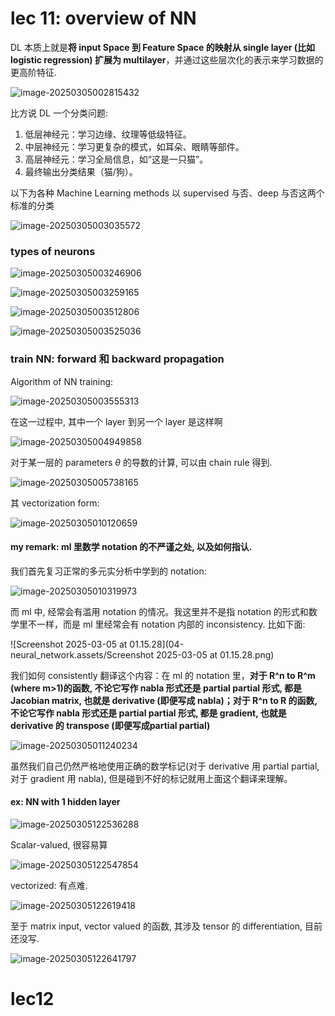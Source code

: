 # lec 11: overview of NN

DL 本质上就是**将 input Space 到 Feature Space 的映射从 single layer (比如 logistic regression) 扩展为 multilayer**，并通过这些层次化的表示来学习数据的更高阶特征.

![image-20250305002815432](04-neural_network.assets/image-20250305002815432.png)

比方说 DL 一个分类问题:

1. 低层神经元：学习边缘、纹理等低级特征。
2. 中层神经元：学习更复杂的模式，如耳朵、眼睛等部件。
3. 高层神经元：学习全局信息，如“这是一只猫”。
4. 最终输出分类结果（猫/狗）。



以下为各种 Machine Learning methods 以 supervised 与否、deep 与否这两个标准的分类

![image-20250305003035572](04-neural_network.assets/image-20250305003035572.png)





### types of neurons

![image-20250305003246906](04-neural_network.assets/image-20250305003246906.png)



![image-20250305003259165](04-neural_network.assets/image-20250305003259165.png)

![image-20250305003512806](04-neural_network.assets/image-20250305003512806.png)





![image-20250305003525036](04-neural_network.assets/image-20250305003525036.png)













### train NN: forward 和 backward propagation

Algorithm of NN training: 

![image-20250305003555313](04-neural_network.assets/image-20250305003555313.png)



在这一过程中, 其中一个 layer 到另一个 layer 是这样啊

![image-20250305004949858](04-neural_network.assets/image-20250305004949858.png)



对于某一层的 parameters $\theta$ 的导数的计算, 可以由 chain rule 得到. 

![image-20250305005738165](04-neural_network.assets/image-20250305005738165.png)

其 vectorization form: 

![image-20250305010120659](04-neural_network.assets/image-20250305010120659.png)

#### my remark: ml 里数学 notation 的不严谨之处, 以及如何指认.

我们首先复习正常的多元实分析中学到的 notation:

![image-20250305010319973](04-neural_network.assets/image-20250305010319973.png)

而 ml 中, 经常会有滥用 notation 的情况。我这里并不是指 notation 的形式和数学里不一样，而是 ml 里经常会有 notation 内部的 inconsistency. 比如下面:

![Screenshot 2025-03-05 at 01.15.28](04-neural_network.assets/Screenshot 2025-03-05 at 01.15.28.png)

我们如何 consistently 翻译这个内容：在 ml 的 notation 里，**对于 R^n to R^m (where m>1)的函数, 不论它写作 nabla 形式还是 partial partial 形式, 都是 Jacobian matrix, 也就是 derivative (即便写成 nabla)；对于 R^n to R 的函数, 不论它写作 nabla 形式还是 partial partial 形式, 都是 gradient, 也就是 derivative 的 transpose (即便写成partial partial)**

![image-20250305011240234](04-neural_network.assets/image-20250305011240234.png)

虽然我们自己仍然严格地使用正确的数学标记(对于 derivative 用 partial partial, 对于 gradient 用 nabla), 但是碰到不好的标记就用上面这个翻译来理解。







#### ex: NN with 1 hidden layer

![image-20250305122536288](04-neural_network.assets/image-20250305122536288.png)

Scalar-valued, 很容易算

![image-20250305122547854](04-neural_network.assets/image-20250305122547854.png)

vectorized: 有点难. 

![image-20250305122619418](04-neural_network.assets/image-20250305122619418.png)

至于 matrix input, vector valued 的函数, 其涉及 tensor 的 differentiation, 目前还没写.

![image-20250305122641797](04-neural_network.assets/image-20250305122641797.png)













# lec12